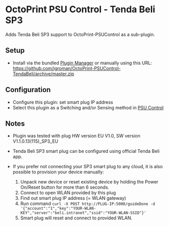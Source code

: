 # OctoPrint PSU Control - Tenda Beli SP3

Adds Tenda Beli SP3 support to OctoPrint-PSUControl as a sub-plugin.

## Setup

- Install via the bundled [Plugin Manager](https://docs.octoprint.org/en/master/bundledplugins/pluginmanager.html)
or manually using this URL: https://github.com/jgroman/OctoPrint-PSUControl-TendaBeli/archive/master.zip

## Configuration

- Configure this plugin: set smart plug IP address
- Select this plugin as a Switching and/or Sensing method in [PSU Control](https://github.com/kantlivelong/OctoPrint-PSUControl)

## Notes

- Plugin was tested with plug HW version EU V1.0, SW version V1.1.0.13(115)_SP3_EU

- Tenda Beli SP3 smart plug can be configured using official Tenda Beli app.

- If you prefer not connecting your SP3 smart plug to any cloud, it is also possible to provision your device manually:
  1. Unpack new device or reset existing device by holding the Power On/Reset button for more than 6 seconds.
  1. Connect to open WLAN provided by this plug
  1. Find out smart plug IP address (= WLAN gateway)
  1. Run command `curl -X POST http://PLUG-IP:5000/guideDone -d '{"account":"1","key":"YOUR-WLAN-KEY","server":"beli.intranet","ssid":"YOUR-WLAN-SSID"}'`
  1. Smart plug will reset and connect to provided WLAN.

